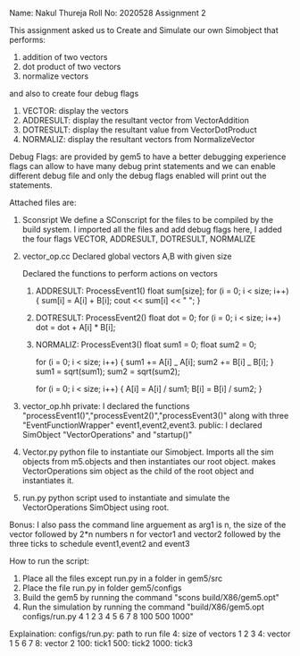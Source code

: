 Name: Nakul Thureja
Roll No: 2020528
Assignment 2

This assignment asked us to Create and Simulate our own Simobject that performs:

1. addition of two vectors
2. dot product of two vectors
3. normalize vectors

and also to create four debug flags

1. VECTOR: display the vectors
2. ADDRESULT: display the resultant vector from VectorAddition
3. DOTRESULT: display the resultant value from VectorDotProduct
4. NORMALIZ: display the resultant vectors from NormalizeVector

Debug Flags: are provided by gem5 to have a better debugging experience
flags can allow to have many debug print statements and we can enable different
debug file and only the debug flags enabled will print out the statements.

Attached files are:

1. Sconsript
   We define a SConscript for the files to be compiled by the build system.
   I imported all the files and add debug flags here, I added the four flags
   VECTOR, ADDRESULT, DOTRESULT, NORMALIZE

2. vector_op.cc
   Declared global vectors A,B with given size

   Declared the functions to perform actions on vectors

   1. ADDRESULT: ProcessEvent1()
      float sum[size];
      for (i = 0; i < size; i++)
      {
      sum[i] = A[i] + B[i];
      cout << sum[i] << " ";
      }

   2. DOTRESULT: ProcessEvent2()
      float dot = 0;
      for (i = 0; i < size; i++)
      dot = dot + A[i] \* B[i];

   3. NORMALIZ: ProcessEvent3()
      float sum1 = 0;
      float sum2 = 0;

      for (i = 0; i < size; i++)
      {
      sum1 += A[i] _ A[i];
      sum2 += B[i] _ B[i];
      }
      sum1 = sqrt(sum1);
      sum2 = sqrt(sum2);

      for (i = 0; i < size; i++)
      {
      A[i] = A[i] / sum1;
      B[i] = B[i] / sum2;
      }

3. vector_op.hh
   private: I declared the functions "processEvent1()","processEvent2()","processEvent3()"
   along with three "EventFunctionWrapper" event1,event2,event3.
   public: I declared SimObject "VectorOperations" and "startup()"

4. Vector.py
   python file to instantiate our Simobject. Imports all the
   sim objects from m5.objects and then instantiates our root object.
   makes VectorOperations sim object as the child of the root object
   and instantiates it.

5. run.py
   python script used to instantiate and simulate the VectorOperations SimObject using root.

Bonus:
I also pass the command line arguement as
arg1 is n, the size of the vector
followed by 2\*n numbers n for vector1 and vector2
followed by the three ticks to schedule event1,event2 and event3

How to run the script:

1. Place all the files except run.py in a folder in gem5/src
2. Place the file run.py in folder gem5/configs
3. Build the gem5 by running the command "scons build/X86/gem5.opt"
4. Run the simulation by running the command
   "build/X86/gem5.opt configs/run.py 4 1 2 3 4 5 6 7 8 100 500 1000"

Explaination:
configs/run.py: path to run file
4: size of vectors
1 2 3 4: vector 1
5 6 7 8: vector 2
100: tick1
500: tick2
1000: tick3
